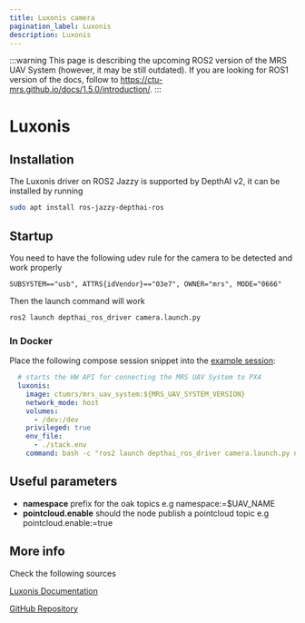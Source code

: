 ```yaml
---
title: Luxonis camera
pagination_label: Luxonis
description: Luxonis
---
```


:::warning
This page is describing the upcoming ROS2 version of the MRS UAV System (however, it may be still outdated). If you are looking for ROS1 version of the docs, follow to https://ctu-mrs.github.io/docs/1.5.0/introduction/.
:::

# Luxonis

## Installation

The Luxonis driver on ROS2 Jazzy is supported by DepthAI v2, it can be installed by running
```bash
sudo apt install ros-jazzy-depthai-ros
```

## Startup

You need to have the following udev rule for the camera to be detected and work properly

```
SUBSYSTEM=="usb", ATTRS{idVendor}=="03e7", OWNER="mrs", MODE="0666"
```

Then the launch command will work

```bash
ros2 launch depthai_ros_driver camera.launch.py
```

### In Docker

Place the following compose session snippet into the [example session](70-deployment/10-docker):

```yaml
  # starts the HW API for connecting the MRS UAV System to PX4
  luxonis:
    image: ctumrs/mrs_uav_system:${MRS_UAV_SYSTEM_VERSION}
    network_mode: host
    volumes:
      - /dev:/dev
    privileged: true
    env_file:
      - ./stack.env
    command: bash -c "ros2 launch depthai_ros_driver camera.launch.py namespace:=$UAV_NAME pointcloud.enable:=true"
```

## Useful parameters

- **namespace** prefix for the oak topics e.g namespace:=$UAV_NAME
- **pointcloud.enable** should the node publish a pointcloud topic e.g pointcloud.enable:=true

## More info

Check the following sources

[Luxonis Documentation](https://docs.luxonis.com/software/ros/depthai-ros/driver/)

[GitHub Repository](https://github.com/luxonis/depthai-ros/tree/jazzy)
